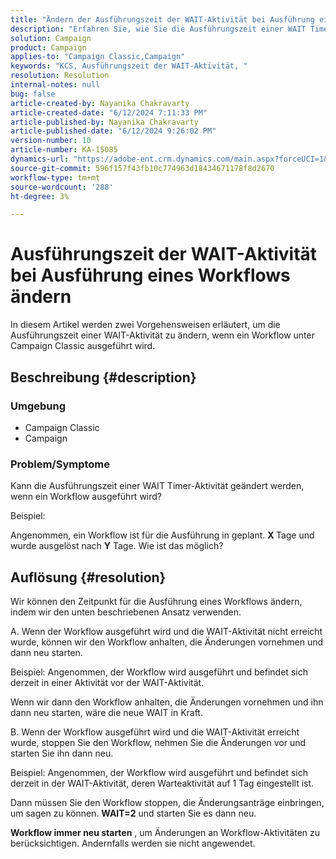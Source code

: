 ```yaml
---
title: "Ändern der Ausführungszeit der WAIT-Aktivität bei Ausführung eines Workflows"
description: "Erfahren Sie, wie Sie die Ausführungszeit einer WAIT Timer-Aktivität ändern, wenn ein Workflow ausgeführt wird."
solution: Campaign
product: Campaign
applies-to: "Campaign Classic,Campaign"
keywords: "KCS, Ausführungszeit der WAIT-Aktivität, "
resolution: Resolution
internal-notes: null
bug: false
article-created-by: Nayanika Chakravarty
article-created-date: "6/12/2024 7:11:33 PM"
article-published-by: Nayanika Chakravarty
article-published-date: "6/12/2024 9:26:02 PM"
version-number: 10
article-number: KA-15085
dynamics-url: "https://adobe-ent.crm.dynamics.com/main.aspx?forceUCI=1&pagetype=entityrecord&etn=knowledgearticle&id=86399c92-ef28-ef11-840a-000d3a3764e0"
source-git-commit: 596f157f43fb10c774963d18434671178f8d2670
workflow-type: tm+mt
source-wordcount: '288'
ht-degree: 3%

---
```


# Ausführungszeit der WAIT-Aktivität bei Ausführung eines Workflows ändern


In diesem Artikel werden zwei Vorgehensweisen erläutert, um die Ausführungszeit einer WAIT-Aktivität zu ändern, wenn ein Workflow unter Campaign Classic ausgeführt wird.

## Beschreibung {#description}


### <b>Umgebung</b>

- Campaign Classic
- Campaign


### <b>Problem/Symptome</b>

Kann die Ausführungszeit einer WAIT Timer-Aktivität geändert werden, wenn ein Workflow ausgeführt wird?

Beispiel:

Angenommen, ein Workflow ist für die Ausführung in geplant. <b>X </b>Tage und wurde ausgelöst nach <b>Y</b> Tage. Wie ist das möglich?




## Auflösung {#resolution}


Wir können den Zeitpunkt für die Ausführung eines Workflows ändern, indem wir den unten beschriebenen Ansatz verwenden.

A. Wenn der Workflow ausgeführt wird und die WAIT-Aktivität nicht erreicht wurde, können wir den Workflow anhalten, die Änderungen vornehmen und dann neu starten.

Beispiel: Angenommen, der Workflow wird ausgeführt und befindet sich derzeit in einer Aktivität vor der WAIT-Aktivität.

Wenn wir dann den Workflow anhalten, die Änderungen vornehmen und ihn dann neu starten, wäre die neue WAIT in Kraft.

B. Wenn der Workflow ausgeführt wird und die WAIT-Aktivität erreicht wurde, stoppen Sie den Workflow, nehmen Sie die Änderungen vor und starten Sie ihn dann neu.

Beispiel: Angenommen, der Workflow wird ausgeführt und befindet sich derzeit in der WAIT-Aktivität, deren Warteaktivität auf 1 Tag eingestellt ist.

Dann müssen Sie den Workflow stoppen, die Änderungsanträge einbringen, um sagen zu können. <b>WAIT=2</b> und starten Sie es dann neu.

<b>Workflow immer neu starten</b> , um Änderungen an Workflow-Aktivitäten zu berücksichtigen. Andernfalls werden sie nicht angewendet.
